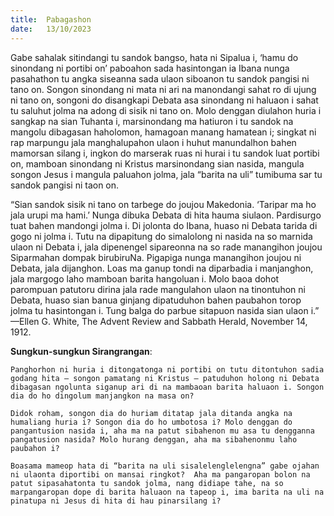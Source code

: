 ```yaml
---
title:  Pabagashon
date:   13/10/2023
---
```


Gabe sahalak sitindangi tu sandok bangso, hata ni Sipalua i, ‘hamu do sinondang ni portibi on’ paboahon sada hasintongan ia Ibana nunga pasahathon tu angka siseanna sada ulaon siboanon tu sandok pangisi ni tano on. Songon sinondang ni mata ni ari na manondangi sahat ro di ujung ni tano on, songoni do disangkapi Debata asa sinondang ni haluaon i sahat tu saluhut jolma na adong di sisik ni tano on. Molo denggan diulahon huria i sangkap na sian Tuhanta i, marsinondang ma hatiuron i tu sandok na mangolu dibagasan haholomon, hamagoan manang hamatean i; singkat ni rap marpungu jala manghalupahon ulaon i huhut manundalhon bahen mamorsan silang i, ingkon do marserak ruas ni hurai i tu sandok luat portibi on, mamboan sinondang ni Kristus marsinondang sian nasida, mangula songon Jesus i mangula paluahon jolma, jala “barita na uli” tumibuma sar tu sandok pangisi ni taon on.

“Sian sandok sisik ni tano on tarbege do joujou Makedonia. ‘Taripar ma ho jala urupi ma hami.’ Nunga dibuka Debata di hita hauma siulaon. Pardisurgo tuat bahen mandongi jolma i. Di jolonta do Ibana, huaso ni Debata tarida di gogo ni jolma i. Tutu na dipapitung do simalolong ni nasida na so marnida ulaon ni Debata i, jala dipenengel sipareonna na so rade manangihon joujou Siparmahan dompak birubiruNa. Pigapiga nunga manangihon joujou ni Debata, jala dijanghon. Loas ma ganup tondi na diparbadia i manjanghon, jala margogo laho mamboan barita hangoluan i. Molo baoa dohot parompuan patutoru dirina jala rade mangulahon ulaon na tinontuhon ni Debata, huaso sian banua ginjang dipatuduhon bahen paubahon torop jolma tu hasintongan i. Tung balga do parbue sitapuon nasida sian ulaon i.” —Ellen G. White, The Advent Review and Sabbath Herald, November 14, 1912.

**Sungkun-sungkun Sirangrangan**:

`Panghorhon ni huria i ditongatonga ni portibi on tutu ditontuhon sadia godang hita – songon pamatang ni Kristus – patuduhon holong ni Debata dibagasan ngolunta siganup ari di na mambaoan barita haluaon i. Songon dia do ho dingolum manjangkon na masa on?`

`Didok roham, songon dia do huriam ditatap jala ditanda angka na humaliang huria i? Songon dia do ho umbotosa i? Molo denggan do pangantusion nasida i, aha ma na patut sibahenon mu asa tu dengganna pangatusion nasida? Molo hurang denggan, aha ma sibahenonmu laho paubahon i?`

`Boasama mameop hata di “barita na uli sisalelenglelengna” gabe ojahan ni ulaonta diportibi on mansai ringkot?  Aha ma pangaropan bolon na patut sipasahatonta tu sandok jolma, nang didiape tahe, na so marpangaropan dope di barita haluaon na tapeop i, ima barita na uli na pinatupa ni Jesus di hita di hau pinarsilang i?`